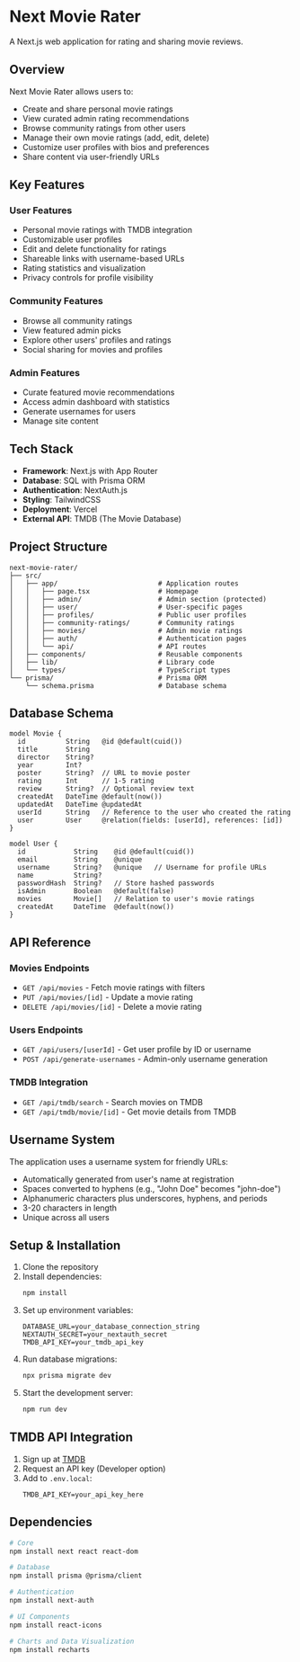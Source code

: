 # Next Movie Rater

A Next.js web application for rating and sharing movie reviews.

## Overview

Next Movie Rater allows users to:
- Create and share personal movie ratings
- View curated admin rating recommendations
- Browse community ratings from other users
- Manage their own movie ratings (add, edit, delete)
- Customize user profiles with bios and preferences
- Share content via user-friendly URLs

## Key Features

### User Features
- Personal movie ratings with TMDB integration
- Customizable user profiles
- Edit and delete functionality for ratings
- Shareable links with username-based URLs
- Rating statistics and visualization
- Privacy controls for profile visibility

### Community Features
- Browse all community ratings
- View featured admin picks
- Explore other users' profiles and ratings
- Social sharing for movies and profiles

### Admin Features
- Curate featured movie recommendations
- Access admin dashboard with statistics
- Generate usernames for users
- Manage site content

## Tech Stack

- **Framework**: Next.js with App Router
- **Database**: SQL with Prisma ORM
- **Authentication**: NextAuth.js
- **Styling**: TailwindCSS
- **Deployment**: Vercel
- **External API**: TMDB (The Movie Database)

## Project Structure

```
next-movie-rater/
├── src/
│   ├── app/                         # Application routes
│   │   ├── page.tsx                 # Homepage
│   │   ├── admin/                   # Admin section (protected)
│   │   ├── user/                    # User-specific pages
│   │   ├── profiles/                # Public user profiles
│   │   ├── community-ratings/       # Community ratings
│   │   ├── movies/                  # Admin movie ratings
│   │   ├── auth/                    # Authentication pages
│   │   └── api/                     # API routes
│   ├── components/                  # Reusable components
│   ├── lib/                         # Library code
│   └── types/                       # TypeScript types
└── prisma/                          # Prisma ORM
    └── schema.prisma                # Database schema
```

## Database Schema

```prisma
model Movie {
  id          String   @id @default(cuid())
  title       String
  director    String?
  year        Int?
  poster      String?  // URL to movie poster
  rating      Int      // 1-5 rating
  review      String?  // Optional review text
  createdAt   DateTime @default(now())
  updatedAt   DateTime @updatedAt
  userId      String   // Reference to the user who created the rating
  user        User     @relation(fields: [userId], references: [id])
}

model User {
  id            String    @id @default(cuid())
  email         String    @unique
  username      String?   @unique   // Username for profile URLs
  name          String?
  passwordHash  String?   // Store hashed passwords
  isAdmin       Boolean   @default(false)
  movies        Movie[]   // Relation to user's movie ratings
  createdAt     DateTime  @default(now())
}
```

## API Reference

### Movies Endpoints
- `GET /api/movies` - Fetch movie ratings with filters
- `PUT /api/movies/[id]` - Update a movie rating
- `DELETE /api/movies/[id]` - Delete a movie rating

### Users Endpoints
- `GET /api/users/[userId]` - Get user profile by ID or username
- `POST /api/generate-usernames` - Admin-only username generation

### TMDB Integration
- `GET /api/tmdb/search` - Search movies on TMDB
- `GET /api/tmdb/movie/[id]` - Get movie details from TMDB

## Username System

The application uses a username system for friendly URLs:
- Automatically generated from user's name at registration
- Spaces converted to hyphens (e.g., "John Doe" becomes "john-doe")
- Alphanumeric characters plus underscores, hyphens, and periods
- 3-20 characters in length
- Unique across all users

## Setup & Installation

1. Clone the repository
2. Install dependencies:
   ```bash
   npm install
   ```
3. Set up environment variables:
   ```
   DATABASE_URL=your_database_connection_string
   NEXTAUTH_SECRET=your_nextauth_secret
   TMDB_API_KEY=your_tmdb_api_key
   ```
4. Run database migrations:
   ```bash
   npx prisma migrate dev
   ```
5. Start the development server:
   ```bash
   npm run dev
   ```

## TMDB API Integration

1. Sign up at [TMDB](https://www.themoviedb.org/)
2. Request an API key (Developer option)
3. Add to `.env.local`:
   ```
   TMDB_API_KEY=your_api_key_here
   ```

## Dependencies

```bash
# Core
npm install next react react-dom

# Database
npm install prisma @prisma/client

# Authentication
npm install next-auth

# UI Components
npm install react-icons

# Charts and Data Visualization
npm install recharts
```